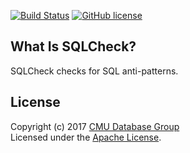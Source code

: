 
[![Build Status](https://travis-ci.org/jarulraj/sqlcheck.svg?branch=master)](https://travis-ci.org/jarulraj/sqlcheck)
[![GitHub license](https://img.shields.io/badge/license-apache-blue.svg?style=flat)](https://www.apache.org/licenses/LICENSE-2.0)

## What Is SQLCheck?

SQLCheck checks for SQL anti-patterns.

## License

Copyright (c) 2017 [CMU Database Group](http://db.cs.cmu.edu/)  
Licensed under the [Apache License](LICENSE).
